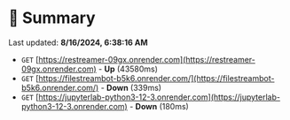 # 📖 Summary
Last updated: **8/16/2024, 6:38:16 AM**

- `GET` [https://restreamer-09gx.onrender.com](https://restreamer-09gx.onrender.com) - **Up** (43580ms)
- `GET` [https://filestreambot-b5k6.onrender.com/](https://filestreambot-b5k6.onrender.com/) - **Down** (339ms)
- `GET` [https://jupyterlab-python3-12-3.onrender.com](https://jupyterlab-python3-12-3.onrender.com) - **Down** (180ms)
